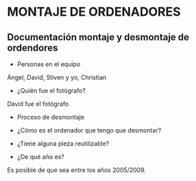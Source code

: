 
#                                             MONTAJE DE ORDENADORES



## Documentación montaje y desmontaje de ordendores

- Personas en el equipo

 Ángel, David, Stiven y yo, Christian
 
 - ¿Quién fue el fotógrafo?

  David fue el fotógrafo
  
  
 - Proceso de desmontaje 














































- ¿Cómo es el ordenador que tengo que desmontar?





- ¿Tiene alguna pieza reutilizable?





- ¿De qué año es?

 Es posible de que sea entre  los años 2005/2009. 
